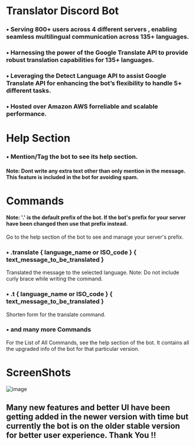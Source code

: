 # Translator Discord Bot
 
### • Serving 800+ users across 4 different servers , enabling seamless multilingual communication across 135+ languages.
### • Harnessing the power of the Google Translate API to provide robust translation capabilities for 135+ languages.
### • Leveraging the Detect Language API to assist Google Translate API for enhancing the bot’s flexibility to handle 5+ different tasks.
### • Hosted over Amazon AWS forreliable and scalable performance.

# Help Section

### • Mention/Tag the bot to see its help section. 
#### Note: Dont write any extra text other than only mention in the message. This feature is included in the bot for avoiding spam.

# Commands

#### Note: '.' is the default prefix of the bot. If the bot's prefix for your server have been changed then use that prefix instead.
Go to the help section of the bot to see and manage your server's prefix.

### • .translate { language_name or ISO_code } { text_message_to_be_translated }

Translated the message to the selected language. 
Note: Do not include curly brace while writing the command.

### • .t { language_name or ISO_code } { text_message_to_be_translated }

Shorten form for the translate command.

### • and many more Commands

For the List of All Commands, see the help section of the bot. It contains all the upgraded info of the bot for that particular version.

# ScreenShots
![image](https://github.com/Kavya2719/Translator-Discord-Bot/assets/95200924/fd894496-b2ce-4b37-89d4-06358c29355f)

## 
## Many new features and better UI have been getting added in the newer version with time but currently the bot is on the older stable version for better user experience. Thank You !!
